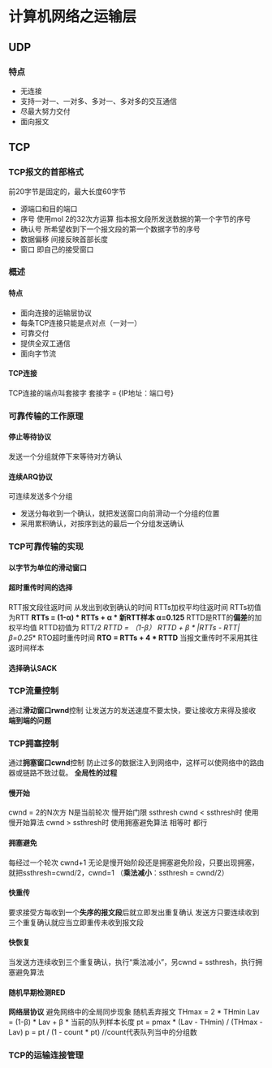 # 计算机网络之运输层

## UDP

### 特点
* 无连接
* 支持一对一、一对多、多对一、多对多的交互通信
* 尽最大努力交付
* 面向报文

## TCP

### TCP报文的首部格式
前20字节是固定的，最大长度60字节
* 源端口和目的端口
* 序号 使用mol 2的32次方运算 指本报文段所发送数据的第一个字节的序号
* 确认号 所希望收到下一个报文段的第一个数据字节的序号
* 数据偏移 间接反映首部长度
* 窗口 即自己的接受窗口
### 概述
#### 特点
* 面向连接的运输层协议
* 每条TCP连接只能是点对点（一对一）	
* 可靠交付
* 提供全双工通信
* 面向字节流

#### TCP连接
TCP连接的端点叫套接字
套接字 = {IP地址：端口号}
### 可靠传输的工作原理
#### 停止等待协议
发送一个分组就停下来等待对方确认
#### 连续ARQ协议
可连续发送多个分组
* 发送分每收到一个确认，就把发送窗口向前滑动一个分组的位置
* 采用累积确认，对按序到达的最后一个分组发送确认
### TCP可靠传输的实现

#### 以字节为单位的滑动窗口
#### 超时重传时间的选择
RTT报文段往返时间 从发出到收到确认的时间
RTTs加权平均往返时间
RTTs初值为RTT
**RTTs = (1-α) * RTTs + α * 新RTT样本      α=0.125**
RTTD是RTT的**偏差**的加权平均值
RTTD初值为 RTT/2
**RTTD = （1-β）* RTTD + β * |RTTs - RTT|      β=0.25**
RTO超时重传时间
**RTO = RTTs + 4 * RTTD**
当报文重传时不采用其往返时间样本
#### 选择确认SACK	

### TCP流量控制
通过**滑动窗口rwnd**控制
让发送方的发送速度不要太快，要让接收方来得及接收
**端到端的问题**

### TCP拥塞控制	
通过**拥塞窗口cwnd**控制
防止过多的数据注入到网络中，这样可以使网络中的路由器或链路不致过载。
**全局性的过程**

#### 慢开始  
cwnd = 2的N次方 N是当前轮次 
慢开始门限 ssthresh
cwnd < ssthresh时 使用慢开始算法
cwnd > ssthresh时 使用拥塞避免算法
相等时 都行
#### 拥塞避免
每经过一个轮次 cwnd+1
无论是慢开始阶段还是拥塞避免阶段，只要出现拥塞，就把ssthresh=cwnd/2，cwnd=1 （**乘法减小**：ssthresh = cwnd/2）
#### 快重传
要求接受方每收到一个**失序的报文段**后就立即发出重复确认
发送方只要连续收到三个重复确认就应当立即重传未收到报文段
#### 快恢复
当发送方连续收到三个重复确认，执行“乘法减小”，另cwnd = ssthresh，执行拥塞避免算法
#### 随机早期检测RED
**网络层协议**
避免网络中的全局同步现象
随机丢弃报文
THmax = 2 * THmin
Lav = (1-β) * Lav + β * 当前的队列样本长度
pt = pmax * (Lav - THmin) / (THmax - Lav)
p = pt / (1 - count * pt) //count代表队列当中的分组数
### TCP的运输连接管理